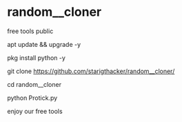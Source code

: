 # random__cloner
free tools public



apt update && upgrade -y



pkg install python -y



git clone https://github.com/starigthacker/random__cloner/


cd random__cloner


python Protick.py









enjoy our free tools
